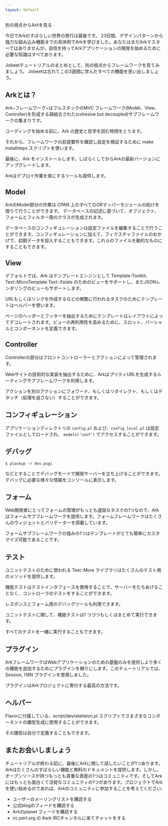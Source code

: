 ```yaml
---
layout: default
---
```


別の視点からArkを見る

今日でArkのすばらしい世界の旅行は最後です。 23日間、デザインパターンから強力な組み込み機能までの具体例でArkを学びました。あなたはまだArkマスターではありませんが、自信を持ってArkアプリケーションの開発を始めるために必要な知識はすべてあります。

Jobeetチュートリアルのまとめとして、別の視点からフレームワークを見てみましょう。 Jobeetは忘れてこの3週間に学んだすべての機能を思い出しましょう。

Arkとは？
------------

Ark~フレームワーク~はフルスタックのMVC フレームワーク(Model、View、Controller)を形成する疎結合された(cohesive but decoupled)サブフレームワークの集まりです。

コーディングを始める前に、Ark の歴史と哲学を読む時間をとります。

それから、フレームワークの前提要件を確認し設定を検証するために make installdeps スクリプトを使います。

最後に、Ark をインストールします。しばらくしてからArkの最新バージョンにアップグレードします。

Arkはデプロイ作業を楽にするツールも提供します。


Model
-----

ArkのModel部分の作業は CPAN 上のすべてのORマッパーモジュールの助けを借りて行うことができます。 データベースの記述に基づいて、オブジェクト、フォームとフィルター用のクラスが生成されます。

データベースのコンフィギュレーションは設定ファイルを編集することで行うことができます。コンフィギュレーションに加えて、フィクスチャファイルのおかげで、初期データを投入することもできます。これらのファイルを動的なものにすることもできます。


View
-----

デフォルトでは、Ark はテンプレートエンジンとして Template-Toolkit、Text::MicroTemplate Text::Xslate のためのビューをサポートし、またJSONレンダリングのビューもサポートします。

URLもしくはリンクを作成するなどの頻繁に行われるタスクのためにテンプレートはヘルパーを使います。

ページのヘッダーとフッターを抽出するためにテンプレートはレイアウトによってデコレートされます。ビューの再利用性を高めるために、スロット、パーシャルとコンポーネントを定義できます。


Controller
----------

Controllerの部分はフロントコントローラーとアクションによって管理されます。

Webサイトの技術的な実装を抽出するために、ArkはプリティURLを生成するルーティングサブフレームワークを利用します。

アクションを別のアクションにフォワード、もしくはリダイレクト、もしくはデタッチ（処理を返さない）することができます。


コンフィギュレーション
-------------------

アプリケーションディレクトリの `config.pl` および、`config_local.pl` は設定ファイルとしてロードされ、 `models('conf')` でアクセスすることができます。


デバッグ
------

    $ plackup -r dev.psgi

などとすることでデバッグモードで開発サーバーを立ち上げることができます。デバッグに必要な様々な情報をコンソールに表示します。


フォーム
-------

Web開発者にとってフォームの管理がもっとも退屈なタスクの1つなので、Arkはフォームサブフレームワークを提供します。フォームフレームワークはたくさんのウィジェットとバリデーターを搭載しています。

フォームサブフレームワークの強みの1つはテンプレートがとても簡単にカスタマイズ可能であることです。


テスト
-----

ユニットテストのために使われる Test::More ライブラリはたくさんのテスト用のメソッドを提供します。

機能テストはテストインタフェースを使用することで、サーバーをたちあげることなく、コントローラのテストをすることができます。

レスポンスとフォーム用のデバッグツールも利用できます。

ユニットテストに関して、機能テストは1 つづつもしくはまとめて実行できます。

すべてのテストを一緒に実行することもできます。


プラグイン
-----------

ArkフレームワークはWebアプリケーションのための基盤のみを提供しより多くの機能を追加するためにプラグインを頼りにします。このチュートリアルでは、Session, I18N プラグインを使用しました。

プラグインはArkプロジェクトに寄付する最高の方法です。


ヘルパー
-------

Flavorに付属している、script/dev/skeleton.pl スクリプトでさまざまなコンポーネントの雛型生成に使用することができます。

その雛型は自分で定義することもできます。


またお会いしましょう
-----------------

チュートリアルが終わる前に、最後にArkに関して話したいことが1つあります。 Arkはたくさんのすばらしい機能と無料のドキュメントを提供します。しかし、オープンソースが持つもっとも貴重な資産の1つはコミュニティです。そしてArkにはもっとも面白くて活発なコミュニティの1つがあります。プロジェクトでArkを使い始めるのであれば、Arkのコミュニティに参加することを考えてください:

* ユーザーのメーリングリストを購読する
* 公式blogのフィードを購読する
* Arkのplanet フィードを購読する
* irc.perl.org の #ark IRCチャンネルに来てチャットをする
